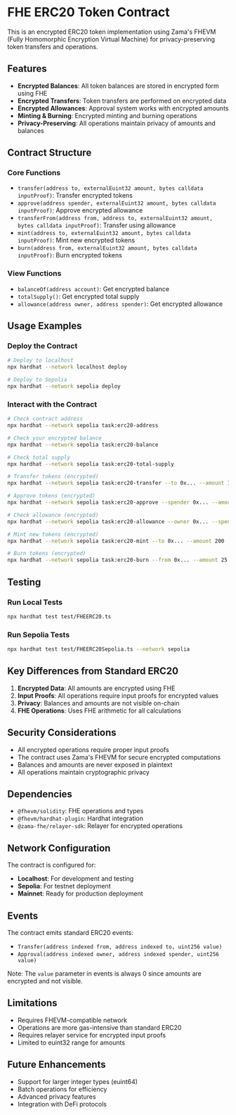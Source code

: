 # FHE ERC20 Token Contract

This is an encrypted ERC20 token implementation using Zama's FHEVM (Fully Homomorphic Encryption Virtual Machine) for privacy-preserving token transfers and operations.

## Features

- **Encrypted Balances**: All token balances are stored in encrypted form using FHE
- **Encrypted Transfers**: Token transfers are performed on encrypted data
- **Encrypted Allowances**: Approval system works with encrypted amounts
- **Minting & Burning**: Encrypted minting and burning operations
- **Privacy-Preserving**: All operations maintain privacy of amounts and balances

## Contract Structure

### Core Functions

- `transfer(address to, externalEuint32 amount, bytes calldata inputProof)`: Transfer encrypted tokens
- `approve(address spender, externalEuint32 amount, bytes calldata inputProof)`: Approve encrypted allowance
- `transferFrom(address from, address to, externalEuint32 amount, bytes calldata inputProof)`: Transfer using allowance
- `mint(address to, externalEuint32 amount, bytes calldata inputProof)`: Mint new encrypted tokens
- `burn(address from, externalEuint32 amount, bytes calldata inputProof)`: Burn encrypted tokens

### View Functions

- `balanceOf(address account)`: Get encrypted balance
- `totalSupply()`: Get encrypted total supply
- `allowance(address owner, address spender)`: Get encrypted allowance

## Usage Examples

### Deploy the Contract

```bash
# Deploy to localhost
npx hardhat --network localhost deploy

# Deploy to Sepolia
npx hardhat --network sepolia deploy
```

### Interact with the Contract

```bash
# Check contract address
npx hardhat --network sepolia task:erc20-address

# Check your encrypted balance
npx hardhat --network sepolia task:erc20-balance

# Check total supply
npx hardhat --network sepolia task:erc20-total-supply

# Transfer tokens (encrypted)
npx hardhat --network sepolia task:erc20-transfer --to 0x... --amount 100

# Approve tokens (encrypted)
npx hardhat --network sepolia task:erc20-approve --spender 0x... --amount 50

# Check allowance (encrypted)
npx hardhat --network sepolia task:erc20-allowance --owner 0x... --spender 0x...

# Mint new tokens (encrypted)
npx hardhat --network sepolia task:erc20-mint --to 0x... --amount 200

# Burn tokens (encrypted)
npx hardhat --network sepolia task:erc20-burn --from 0x... --amount 25
```

## Testing

### Run Local Tests

```bash
npx hardhat test test/FHEERC20.ts
```

### Run Sepolia Tests

```bash
npx hardhat test test/FHEERC20Sepolia.ts --network sepolia
```

## Key Differences from Standard ERC20

1. **Encrypted Data**: All amounts are encrypted using FHE
2. **Input Proofs**: All operations require input proofs for encrypted values
3. **Privacy**: Balances and amounts are not visible on-chain
4. **FHE Operations**: Uses FHE arithmetic for all calculations

## Security Considerations

- All encrypted operations require proper input proofs
- The contract uses Zama's FHEVM for secure encrypted computations
- Balances and amounts are never exposed in plaintext
- All operations maintain cryptographic privacy

## Dependencies

- `@fhevm/solidity`: FHE operations and types
- `@fhevm/hardhat-plugin`: Hardhat integration
- `@zama-fhe/relayer-sdk`: Relayer for encrypted operations

## Network Configuration

The contract is configured for:
- **Localhost**: For development and testing
- **Sepolia**: For testnet deployment
- **Mainnet**: Ready for production deployment

## Events

The contract emits standard ERC20 events:
- `Transfer(address indexed from, address indexed to, uint256 value)`
- `Approval(address indexed owner, address indexed spender, uint256 value)`

Note: The `value` parameter in events is always 0 since amounts are encrypted and not visible.

## Limitations

- Requires FHEVM-compatible network
- Operations are more gas-intensive than standard ERC20
- Requires relayer service for encrypted input proofs
- Limited to euint32 range for amounts

## Future Enhancements

- Support for larger integer types (euint64)
- Batch operations for efficiency
- Advanced privacy features
- Integration with DeFi protocols
